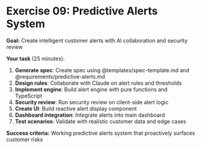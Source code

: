 # Exercise 09: Predictive Alerts System

**Goal:** Create intelligent customer alerts with AI collaboration and security review

<v-clicks>

**Your task** (25 minutes):
1. **Generate spec**: Create spec using @templates/spec-template.md and @requirements/predictive-alerts.md
2. **Design rules**: Collaborate with Claude on alert rules and thresholds
3. **Implement engine**: Build alert engine with pure functions and TypeScript
4. **Security review**: Run security review on client-side alert logic
5. **Create UI**: Build reactive alert display component
6. **Dashboard integration**: Integrate alerts into main dashboard
7. **Test scenarios**: Validate with realistic customer data and edge cases

</v-clicks>

<v-click>

**Success criteria:** Working predictive alerts system that proactively surfaces customer risks

</v-click>